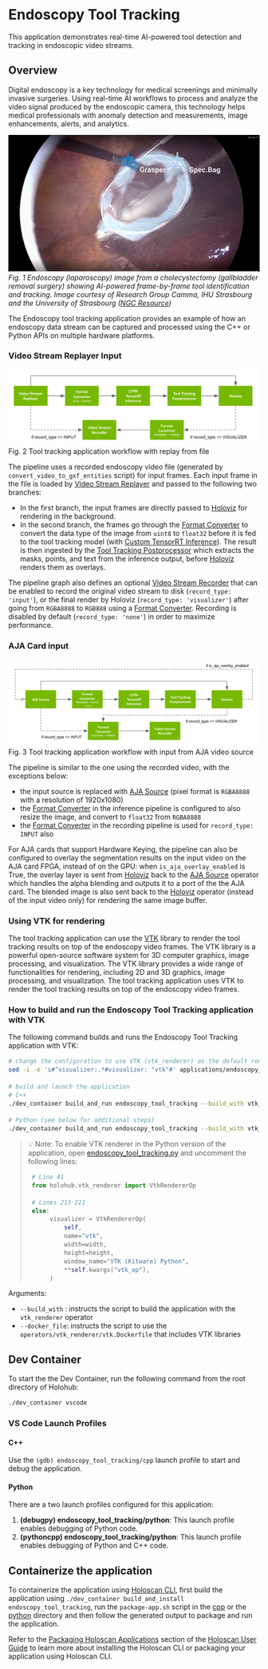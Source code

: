 # Endoscopy Tool Tracking

This application demonstrates real-time AI-powered tool detection and tracking in endoscopic video streams.

## Overview

Digital endoscopy is a key technology for medical screenings and minimally invasive surgeries. Using real-time AI workflows to process and analyze the video signal produced by the endoscopic camera, this technology helps medical professionals with anomaly detection and measurements, image enhancements, alerts, and analytics.

![app_endoscopy](docs/app_endoscopy.png)  
_Fig. 1 Endoscopy (laparoscopy) image from a cholecystectomy (gallbladder removal surgery) showing AI-powered frame-by-frame tool identification and tracking. Image courtesy of Research Group Camma, IHU Strasbourg and the University of Strasbourg ([NGC Resource](https://catalog.ngc.nvidia.com/orgs/nvidia/teams/clara-holoscan/resources/holoscan_endoscopy_sample_data))_

The Endoscopy tool tracking application provides an example of how an endoscopy data stream can be captured and processed using the C++ or Python APIs on multiple hardware platforms.

### Video Stream Replayer Input

![workflow_tool_tracking_replayer](docs/workflow_tool_tracking_replayer.png)  
Fig. 2 Tool tracking application workflow with replay from file

The pipeline uses a recorded endoscopy video file (generated by `convert_video_to_gxf_entities` script) for input frames. Each input frame in the file is loaded by [Video Stream Replayer](https://docs.nvidia.com/holoscan/sdk-user-guide/holoscan_operators_extensions.html#operators) and passed to the following two branches:

- In the first branch, the input frames are directly passed to [Holoviz](https://docs.nvidia.com/holoscan/sdk-user-guide/holoscan_operators_extensions.html#operators) for rendering in the background.
- In the second branch, the frames go through the [Format Converter](https://docs.nvidia.com/holoscan/sdk-user-guide/holoscan_operators_extensions.html#operators) to convert the data type of the image from `uint8` to `float32` before it is fed to the tool tracking model (with [Custom TensorRT Inference](https://docs.nvidia.com/holoscan/sdk-user-guide/holoscan_operators_extensions.html#operators)). The result is then ingested by the [Tool Tracking Postprocessor](https://docs.nvidia.com/holoscan/sdk-user-guide/holoscan_operators_extensions.html#operators) which extracts the masks, points, and text from the inference output, before [Holoviz](https://docs.nvidia.com/holoscan/sdk-user-guide/holoscan_operators_extensions.html#operators) renders them as overlays.

The pipeline graph also defines an optional [Video Stream Recorder](https://docs.nvidia.com/holoscan/sdk-user-guide/holoscan_operators_extensions.html#stream-playback) that can be enabled to record the original video stream to disk (`record_type: 'input'`), or the final render by Holoviz (`record_type: 'visualizer'`) after going from `RGBA8888` to `RGB888` using a [Format Converter](https://docs.nvidia.com/holoscan/sdk-user-guide/holoscan_operators_extensions.html#operators). Recording is disabled by default (`record_type: 'none'`) in order to maximize performance.

### AJA Card input

![workflow_tool_tracking_aja](docs/workflow_tool_tracking_aja.png)  
Fig. 3 Tool tracking application workflow with input from AJA video source

The pipeline is similar to the one using the recorded video, with the exceptions below:

- the input source is replaced with [AJA Source](https://docs.nvidia.com/holoscan/sdk-user-guide/holoscan_operators_extensions.html#operators) (pixel format is `RGBA8888` with a resolution of 1920x1080)
- the [Format Converter](https://docs.nvidia.com/holoscan/sdk-user-guide/holoscan_operators_extensions.html#operators) in the inference pipeline is configured to also resize the image, and convert to `float32` from `RGBA8888`
- the [Format Converter](https://docs.nvidia.com/holoscan/sdk-user-guide/holoscan_operators_extensions.html#operators) in the recording pipeline is used for `record_type: INPUT` also

For AJA cards that support Hardware Keying, the pipeline can also be configured to overlay the segmentation results on the input video on the AJA card FPGA, instead of on the GPU: when `is_aja_overlay_enabled` is True, the overlay layer is sent from [Holoviz](https://docs.nvidia.com/holoscan/sdk-user-guide/holoscan_operators_extensions.html#operators) back to the [AJA Source](https://docs.nvidia.com/holoscan/sdk-user-guide/holoscan_operators_extensions.html#operators) operator which handles the alpha blending and outputs it to a port of the the AJA card. The blended image is also sent back to the [Holoviz](https://docs.nvidia.com/holoscan/sdk-user-guide/holoscan_operators_extensions.html#operators) operator (instead of the input video only) for rendering the same image buffer.

### Using VTK for rendering

The tool tracking application can use the [VTK](https://vtk.org/) library to
render the tool tracking results on top of the endoscopy video frames. The VTK
library is a powerful open-source software system for 3D computer graphics,
image processing, and visualization. The VTK library provides a wide range of
functionalities for rendering, including 2D and 3D graphics, image processing,
and visualization. The tool tracking application uses VTK to render the tool
tracking results on top of the endoscopy video frames.

### How to build and run the Endoscopy Tool Tracking application with VTK

The following command builds and runs the Endoscopy Tool Tracking application with VTK:

```bash
# change the configuration to use VTK (vtk_renderer) as the default renderer
sed -i -e 's#^visualizer:.*#visualizer: "vtk"#' applications/endoscopy_tool_tracking/cpp/endoscopy_tool_tracking.yaml applications/endoscopy_tool_tracking/python/endoscopy_tool_tracking.yaml

# build and launch the application
# C++
./dev_container build_and_run endoscopy_tool_tracking --build_with vtk_renderer --docker_file operators/vtk_renderer/vtk.Dockerfile --language cpp

# Python (see below for additional steps)
./dev_container build_and_run endoscopy_tool_tracking --build_with vtk_renderer --docker_file operators/vtk_renderer/vtk.Dockerfile --language python
```

> 💡 Note: To enable VTK renderer in the Python version of the application, open [endoscopy_tool_tracking.py](./python/endoscopy_tool_tracking.py#L41) and uncomment the following lines:
>
> ```python
>  # Line 41
>  from holohub.vtk_renderer import VtkRendererOp
>  
>  # Lines 213-221
>  else:
>       visualizer = VtkRendererOp(
>           self,
>           name="vtk",
>           width=width,
>           height=height,
>           window_name="VTK (Kitware) Python",
>           **self.kwargs("vtk_op"),
>       )
> ```

Arguments:

- `--build_with` : instructs the script to build the application with the `vtk_renderer` operator
- `--docker_file`: instructs the script to use the `operators/vtk_renderer/vtk.Dockerfile` that includes VTK libraries

## Dev Container

To start the the Dev Container, run the following command from the root directory of Holohub:

```bash
./dev_container vscode
```

### VS Code Launch Profiles

#### C++

Use the `(gdb) endoscopy_tool_tracking/cpp` launch profile to start and debug the application.

#### Python

There are a two launch profiles configured for this application:

1. **(debugpy) endoscopy_tool_tracking/python**: This launch profile enables debugging of Python code.
2. **(pythoncpp) endoscopy_tool_tracking/python**: This launch profile enables debugging of Python and C++ code.

## Containerize the application

To containerize the application using [Holoscan CLI](https://docs.nvidia.com/holoscan/sdk-user-guide/cli/cli.html), first build the application using `./dev_container build_and_install endoscopy_tool_tracking`, run the `package-app.sh` script in the [cpp](./cpp/package-app.sh) or the [python](./python/package-app.sh) directory and then follow the generated output to package and run the application.

Refer to the [Packaging Holoscan Applications](https://docs.nvidia.com/holoscan/sdk-user-guide/holoscan_packager.html) section of the [Holoscan User Guide](https://docs.nvidia.com/holoscan/sdk-user-guide/) to learn more about installing the Holoscan CLI or packaging your application using Holoscan CLI.
